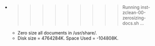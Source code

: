 * >>>>>>>>> Running inst-zclean-00-zerosizing-docs.sh ...
  * Zero size all documents in /usr/share/.
  * Disk size = 4764284K. Space Used = -104808K.
